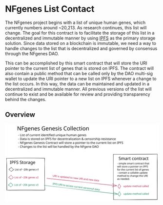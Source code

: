 # NFgenes List Contact
The NFgenes project begins with a list of unique human genes, which currently numbers around ~20,213. As research continues, this list will change. The goal for this contract is to facilitate the storage of this list in a decentralized and immutable manner by using [IPFS](https://ipfs.io/) as the primary storage solution. Since data stored on a blockchain is immutable, we need a way to handle changes to the list that is decentralized and governed by consensus through the NFgenes DAO.

This can be accomplished by this smart contract that will store the URI pointer to the current list of genes that is stored on IPFS. The contract will also contain a public method that can be called only by the DAO multi-sig wallet to update the URI pointer to a new list on IPFS whenever a change to the list occurs. In this way, the data can be maintained and updated in a decentralized and immutable manner. All previous versions of the list will continue to exist and be available for review and providing transparency behind the changes.

## Overview
![NFgenes List Overview](https://github.com/nfgenes/nfgenes_list/blob/main/NFgenes_Genesis_List_Overview.svg)